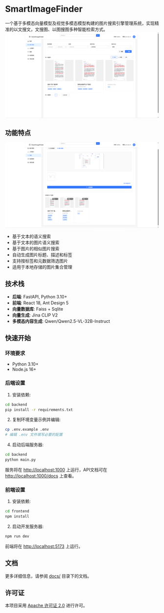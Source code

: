 # SmartImageFinder

一个基于多模态向量模型及视觉多模态模型构建的图片搜索引擎管理系统，实现精准的以文搜文，文搜图、以图搜图多种智能检索方式。
![image_manager](assets/images/image_manager.png)

## 功能特点

![image_to_image_search](assets/images/image_to_image_search.png)

- 基于文本的语义搜索
- 基于文本的图片语义搜索
- 基于图片的相似图片搜索
- 自动生成图片标题、描述和标签
- 支持按标签和元数据筛选图片
- 适用于本地存储的图片集合管理

## 技术栈

- **后端**: FastAPI, Python 3.10+
- **前端**: React 18, Ant Design 5
- **向量数据库**: Faiss + Sqlite
- **向量生成**: Jina CLIP V2
- **多模态内容生成**: Qwen/Qwen2.5-VL-32B-Instruct

## 快速开始

### 环境要求

- Python 3.10+
- Node.js 16+

### 后端设置

1. 安装依赖:

```bash
cd backend
pip install -r requirements.txt
```

2. 复制环境变量示例并编辑:

```bash
cp .env.example .env
# 编辑 .env 文件填写必要的配置
```

4. 启动后端服务器:

```bash
cd backend
python main.py
```

服务将在 <http://localhost:1000> 上运行，API文档可在 <http://localhost:1000/docs> 上查看。

### 前端设置

1. 安装依赖:

```bash
cd frontend
npm install
```

2. 启动开发服务器:

```bash
npm run dev
```

前端将在 <http://localhost:5173> 上运行。

## 文档

更多详细信息，请参阅 [docs/](./docs/) 目录下的文档。

## 许可证

本项目采用 [Apache 许可证 2.0](LICENSE) 进行许可。
